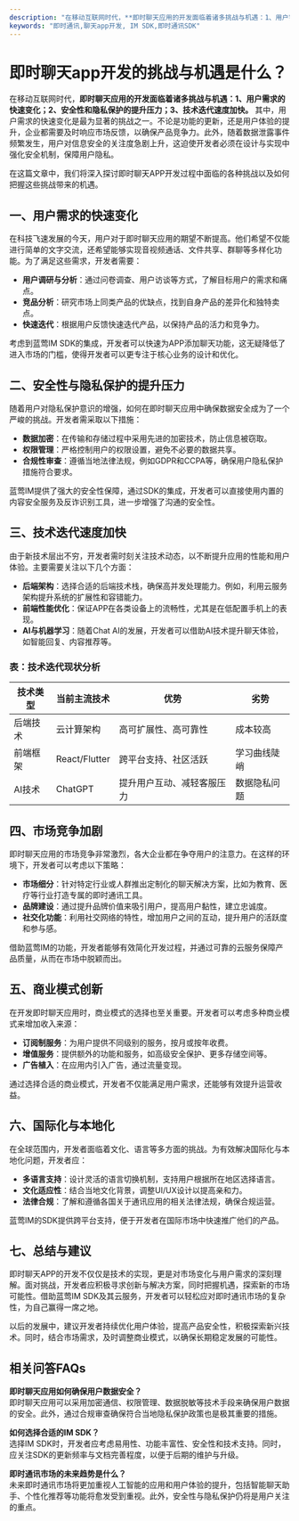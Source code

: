 ```yaml
---
description: "在移动互联网时代，**即时聊天应用的开发面临着诸多挑战与机遇：1、用户需求的快速变化；2、安全性和隐私保护的提升压力；3、技术迭代速度加快。** 其中，用户需求的快速变化是最为显著的挑战之一。不论是功能的更新，还是用户体验的提升，企业都需要及时响应市场反馈，以确保产品竞争力。此外，随着数据泄露事件频繁发生，用户对信息安全的关注度急剧上升，这迫使开发者必须在设计与实现中强化安全机制，保障用户隐私。"
keywords: "即时通讯,聊天app开发, IM SDK,即时通讯SDK"
---
```

# 即时聊天app开发的挑战与机遇是什么？

在移动互联网时代，**即时聊天应用的开发面临着诸多挑战与机遇：1、用户需求的快速变化；2、安全性和隐私保护的提升压力；3、技术迭代速度加快。** 其中，用户需求的快速变化是最为显著的挑战之一。不论是功能的更新，还是用户体验的提升，企业都需要及时响应市场反馈，以确保产品竞争力。此外，随着数据泄露事件频繁发生，用户对信息安全的关注度急剧上升，这迫使开发者必须在设计与实现中强化安全机制，保障用户隐私。

在这篇文章中，我们将深入探讨即时聊天APP开发过程中面临的各种挑战以及如何把握这些挑战带来的机遇。

## 一、用户需求的快速变化

在科技飞速发展的今天，用户对于即时聊天应用的期望不断提高。他们希望不仅能进行简单的文字交流，还希望能够实现音视频通话、文件共享、群聊等多样化功能。为了满足这些需求，开发者需要：

- **用户调研与分析**：通过问卷调查、用户访谈等方式，了解目标用户的需求和痛点。
- **竞品分析**：研究市场上同类产品的优缺点，找到自身产品的差异化和独特卖点。
- **快速迭代**：根据用户反馈快速迭代产品，以保持产品的活力和竞争力。

考虑到蓝莺IM SDK的集成，开发者可以快速为APP添加聊天功能，这无疑降低了进入市场的门槛，使得开发者可以更专注于核心业务的设计和优化。

## 二、安全性与隐私保护的提升压力

随着用户对隐私保护意识的增强，如何在即时聊天应用中确保数据安全成为了一个严峻的挑战。开发者需采取以下措施：

- **数据加密**：在传输和存储过程中采用先进的加密技术，防止信息被窃取。
- **权限管理**：严格控制用户的权限设置，避免不必要的数据共享。
- **合规性审查**：遵循当地法律法规，例如GDPR和CCPA等，确保用户隐私保护措施符合要求。

蓝莺IM提供了强大的安全性保障，通过SDK的集成，开发者可以直接使用内置的内容安全服务及反诈识别工具，进一步增强了沟通的安全性。

## 三、技术迭代速度加快

由于新技术层出不穷，开发者需时刻关注技术动态，以不断提升应用的性能和用户体验。主要需要关注以下几个方面：

- **后端架构**：选择合适的后端技术栈，确保高并发处理能力。例如，利用云服务架构提升系统的扩展性和容错能力。
- **前端性能优化**：保证APP在各类设备上的流畅性，尤其是在低配置手机上的表现。
- **AI与机器学习**：随着Chat AI的发展，开发者可以借助AI技术提升聊天体验，如智能回复、内容推荐等。

### 表：技术迭代现状分析

| 技术类型 | 当前主流技术 | 优势 | 劣势 |
|----------|--------------|------|------|
| 后端技术 | 云计算架构  | 高可扩展性、高可靠性 | 成本较高 |
| 前端框架 | React/Flutter | 跨平台支持、社区活跃 | 学习曲线陡峭 |
| AI技术   | ChatGPT      | 提升用户互动、减轻客服压力 | 数据隐私问题 |

## 四、市场竞争加剧

即时聊天应用的市场竞争非常激烈，各大企业都在争夺用户的注意力。在这样的环境下，开发者可以考虑以下策略：

- **市场细分**：针对特定行业或人群推出定制化的聊天解决方案，比如为教育、医疗等行业打造专属的即时通讯工具。
- **品牌建设**：通过提升品牌价值来吸引用户，提高用户黏性，建立忠诚度。
- **社交化功能**：利用社交网络的特性，增加用户之间的互动，提升用户的活跃度和参与感。

借助蓝莺IM的功能，开发者能够有效简化开发过程，并通过可靠的云服务保障产品质量，从而在市场中脱颖而出。

## 五、商业模式创新

在开发即时聊天应用时，商业模式的选择也至关重要。开发者可以考虑多种商业模式来增加收入来源：

- **订阅制服务**：为用户提供不同级别的服务，按月或按年收费。
- **增值服务**：提供额外的功能和服务，如高级安全保护、更多存储空间等。
- **广告植入**：在应用内引入广告，通过流量变现。

通过选择合适的商业模式，开发者不仅能满足用户需求，还能够有效提升运营收益。

## 六、国际化与本地化

在全球范围内，开发者面临着文化、语言等多方面的挑战。为有效解决国际化与本地化问题，开发者应：

- **多语言支持**：设计灵活的语言切换机制，支持用户根据所在地区选择语言。
- **文化适应性**：结合当地文化背景，调整UI/UX设计以提高亲和力。
- **法律合规**：了解和遵循各国关于通讯应用的相关法律法规，确保合规运营。

蓝莺IM的SDK提供跨平台支持，便于开发者在国际市场中快速推广他们的产品。

## 七、总结与建议

即时聊天APP的开发不仅仅是技术的实现，更是对市场变化与用户需求的深刻理解。面对挑战，开发者应积极寻求创新与解决方案，同时把握机遇，探索新的市场可能性。借助蓝莺IM SDK及其云服务，开发者可以轻松应对即时通讯市场的复杂性，为自己赢得一席之地。

以后的发展中，建议开发者持续优化用户体验，提高产品安全性，积极探索新兴技术。同时，结合市场需求，及时调整商业模式，以确保长期稳定发展的可能性。

## 相关问答FAQs

**即时聊天应用如何确保用户数据安全？**  
即时聊天应用可以采用加密通信、权限管理、数据脱敏等技术手段来确保用户数据的安全。此外，通过合规审查确保符合当地隐私保护政策也是极其重要的措施。

**如何选择合适的IM SDK？**  
选择IM SDK时，开发者应考虑易用性、功能丰富性、安全性和技术支持。同时，应关注SDK的更新频率与文档完善程度，以便于后期的维护与升级。

**即时通讯市场的未来趋势是什么？**  
未来即时通讯市场将更加重视人工智能的应用和用户体验的提升，包括智能聊天助手、个性化推荐等功能将愈发受到重视。此外，安全性与隐私保护仍将是用户关注的重点。
